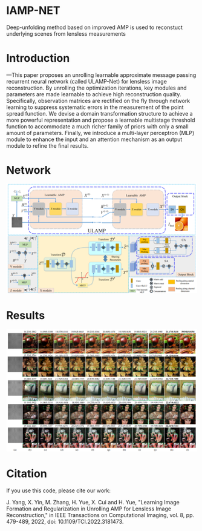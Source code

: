 # IAMP-NET
Deep-unfolding method based on improved AMP is used to reconstuct underlying scenes from lensless measurements
# Introduction
—This paper proposes an unrolling learnable approximate message passing recurrent neural network (called ULAMP-Net) for lensless image reconstruction. By unrolling the optimization iterations, key modules and parameters are made learnable to achieve high reconstruction quality. Specifically, observation matrices are rectified on the fly through network learning to suppress systematic errors in the measurement of the point spread function. We devise a domain transformation structure to achieve a more powerful representation and propose a learnable multistage threshold function to accommodate a much richer family of priors with only a small amount of parameters. Finally, we introduce a multi-layer perceptron (MLP) module to enhance the input and an attention mechanism as an output module to refine the final results.
# Network

![Image text](https://github.com/Xiangjun-TJU/IAMP-NET/blob/main/Netork.png)

# Results
![Image text](https://github.com/Xiangjun-TJU/IAMP-NET/blob/main/Comparison.png)
# Citation
If you use this code, please cite our work:

J. Yang, X. Yin, M. Zhang, H. Yue, X. Cui and H. Yue, "Learning Image Formation and Regularization in Unrolling AMP for Lensless Image Reconstruction," in IEEE Transactions on Computational Imaging, vol. 8, pp. 479-489, 2022, doi: 10.1109/TCI.2022.3181473.
